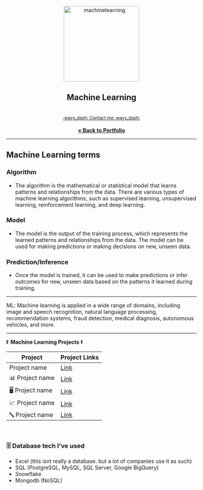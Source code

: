 <a name="readme-top"></a>
<div align="center">

 <img src="https://github.com/CameronCSS/MachineLearning/assets/121735588/902a43ba-c559-41a0-b86c-e9df175479be" alt="machinelearning" height="200">


  <h2 align="center">Machine Learning</h2>
  <p align="center">
<br> <sub><a href="https://cameroncss.com/#contact">:wavy_dash: Contact me :wavy_dash:</a></sub>
<br>
    <br>
     <a href="https://github.com/CameronCSS/PersonalProjects/blob/main/README.md"><strong>« Back to Portfolio</strong></a>
  </p>
</div>

---

## Machine Learning terms
### Algorithm
- The algorithm is the mathematical or statistical model that learns patterns and relationships from the data. There are various types of machine learning algorithms, such as supervised learning, unsupervised learning, reinforcement learning, and deep learning.

### Model
- The model is the output of the training process, which represents the learned patterns and relationships from the data. The model can be used for making predictions or making decisions on new, unseen data.

### Prediction/Inference
- Once the model is trained, it can be used to make predictions or infer outcomes for new, unseen data based on the patterns it learned during training.

---
ML:
Machine learning is applied in a wide range of domains, including image and speech recognition, natural language processing, recommendation systems, fraud detection, medical diagnosis, autonomous vehicles, and more. 

---

⏬ **Machine Learning Projects** ⏬

|Project|Project Links|
|---|---|
|Project name | [Link]()|
|📊 Project name | [Link]()|
|🖥️ Project name | [Link]()|
|📈 Project name | [Link]()|
|🔤 Project name | [Link]()|

<br>

### 🗄️ Database tech I've used <br>
  * Excel (this isnt really a database. but a lot of companies use it as such)
  * SQL (PostgreSQL, MySQL, SQL Server, Google BigQuery)
  * Snowflake <br>
  * Mongodb (NoSQL)
<br>
